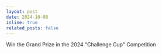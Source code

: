 ```yaml
---
layout: post
date: 2024-10-08
inline: true
related_posts: false
---
```


Win the Grand Prize in the 2024 "Challenge Cup" Competition
